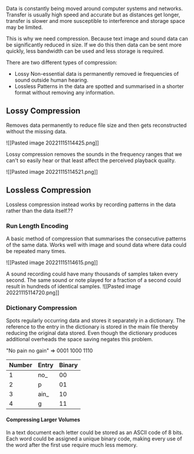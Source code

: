 Data is constantly being moved around computer systems and networks. Transfer is usually high speed and accurate but as distances get longer, transfer is slower and more susceptible to interference and storage space may be limited.

This is why we need compression. Because text image and sound data can be significantly reduced in size. If we do this then data can be sent more quickly, less bandwidth can be used and less storage is required.

There are two different types of compression:

- Lossy
	Non-essential data is permanently removed ie frequencies of sound outside human hearing.
- Lossless
	Patterns in the data are spotted and summarised in a shorter format without removing any information.

## Lossy Compression

Removes data permanently to reduce file size and then gets reconstructed without the missing data.

![[Pasted image 20221115114425.png]]

Lossy compression removes the sounds in the frequency ranges that we can't so easily hear or that least affect the perceived playback quality.

![[Pasted image 20221115114521.png]]

## Lossless Compression

Lossless compression instead works by recording patterns in the data rather than the data itself.??

### Run Length Encoding

A basic method of compression that summarises the consecutive patterns of the same data. Works well with image and sound data where data could be repeated many times.

![[Pasted image 20221115114615.png]]

A sound recording could have many thousands of samples taken every second. The same sound or note played for a fraction of a second could result in hundreds of identical samples. ![[Pasted image 20221115114720.png]]

### Dictionary Compression

Spots regularly occurring data and stores it separately in a dictionary. The reference to the entry in the dictionary is stored in the main file thereby reducing the original data stored. Even though the dictionary produces additional overheads the space saving negates this problem.

"No pain no gain" => 0001 1000 1110

| Number | Entry | Binary |
| ------ | ----- | ------ |
| 1      | no_   | 00     |
| 2      | p     | 01     |
| 3      | ain_  | 10     |
| 4      | g     | 11       |

#### Compressing Larger Volumes

In a text document each letter could be stored as an ASCII code of 8 bits. Each word could be assigned a unique binary code, making every use of the word after the first use require much less memory.

